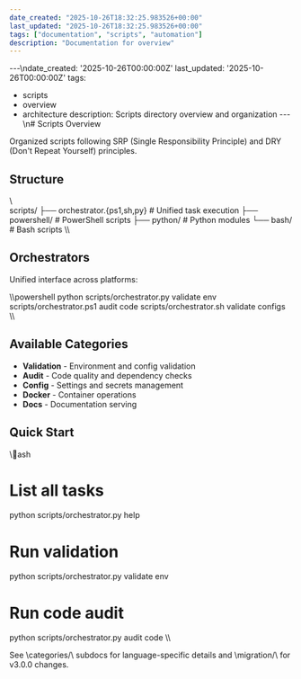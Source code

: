 ```yaml
---
date_created: "2025-10-26T18:32:25.983526+00:00"
last_updated: "2025-10-26T18:32:25.983526+00:00"
tags: ["documentation", "scripts", "automation"]
description: "Documentation for overview"
---
```


---\ndate_created: '2025-10-26T00:00:00Z'
last_updated: '2025-10-26T00:00:00Z'
tags:

- scripts
- overview
- architecture
  description: Scripts directory overview and organization
  ---\n# Scripts Overview

Organized scripts following SRP (Single Responsibility Principle) and DRY (Don't Repeat Yourself) principles.

## Structure

\\\
scripts/
├── orchestrator.{ps1,sh,py} # Unified task execution
├── powershell/ # PowerShell scripts
├── python/ # Python modules
└── bash/ # Bash scripts
\\\

## Orchestrators

Unified interface across platforms:

\\\powershell
python scripts/orchestrator.py validate env
scripts/orchestrator.ps1 audit code
scripts/orchestrator.sh validate configs
\\\

## Available Categories

- **Validation** - Environment and config validation
- **Audit** - Code quality and dependency checks
- **Config** - Settings and secrets management
- **Docker** - Container operations
- **Docs** - Documentation serving

## Quick Start

\\\ash

# List all tasks

python scripts/orchestrator.py help

# Run validation

python scripts/orchestrator.py validate env

# Run code audit

python scripts/orchestrator.py audit code
\\\

See \categories/\ subdocs for language-specific details and \migration/\ for v3.0.0 changes.
